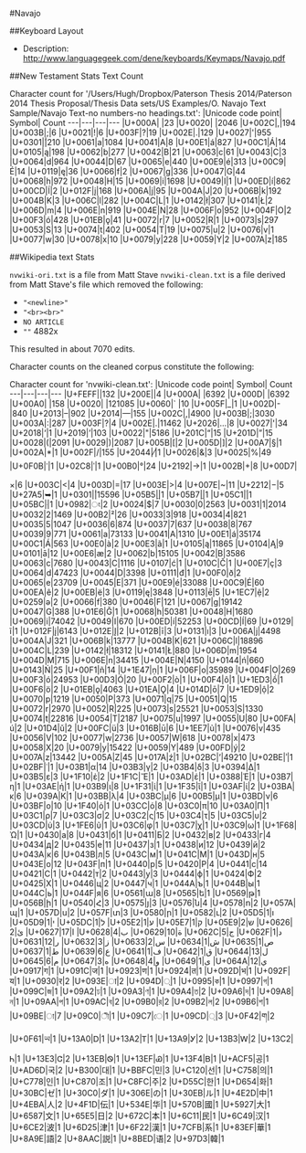 #Navajo

##Keyboard Layout
* Description: http://www.languagegeek.com/dene/keyboards/Keymaps/Navajo.pdf

##New Testament Stats
Text Count

Character count for '/Users/Hugh/Dropbox/Paterson Thesis 2014/Paterson 2014 Thesis Proposal/Thesis Data sets/US Examples/O. Navajo Text Sample/Navajo Text-no numbers-no headings.txt':
|Unicode code point| Symbol| Count
---|---|---|---
|U+000A| |23
|U+0020| |2046
|U+002C|,|194
|U+003B|;|6
|U+0021|!|6
|U+003F|?|19
|U+002E|.|129
|U+0027|'|955
|U+0301|́|210
|U+0061|a|1084
|U+0041|A|8
|U+00E1|á|827
|U+00C1|Á|14
|U+0105|ą|198
|U+0062|b|277
|U+0042|B|21
|U+0063|c|61
|U+0043|C|3
|U+0064|d|964
|U+0044|D|67
|U+0065|e|440
|U+00E9|é|313
|U+00C9|É|14
|U+0119|ę|36
|U+0066|f|2
|U+0067|g|336
|U+0047|G|44
|U+0068|h|972
|U+0048|H|15
|U+0069|i|1698
|U+0049|I|1
|U+00ED|í|862
|U+00CD|Í|2
|U+012F|į|168
|U+006A|j|95
|U+004A|J|20
|U+006B|k|192
|U+004B|K|3
|U+006C|l|282
|U+004C|L|1
|U+0142|ł|307
|U+0141|Ł|2
|U+006D|m|4
|U+006E|n|919
|U+004E|N|28
|U+006F|o|952
|U+004F|O|2
|U+00F3|ó|428
|U+01EB|ǫ|41
|U+0072|r|7
|U+0052|R|1
|U+0073|s|297
|U+0053|S|13
|U+0074|t|402
|U+0054|T|19
|U+0075|u|2
|U+0076|v|1
|U+0077|w|30
|U+0078|x|10
|U+0079|y|228
|U+0059|Y|2
|U+007A|z|185


##Wikipedia text Stats

`nvwiki-ori.txt` is a file from Matt Stave
`nvwiki-clean.txt` is a file derived from Matt Stave's file which removed the following:

* `"<newline>"`
* `"<br><br>"`
* `NO ARTICLE`
* `""` 4882x

This resulted in about 7070 edits.

Character counts on the cleaned corpus constitute the following:

Character count for 'nvwiki-clean.txt':
|Unicode code point| Symbol| Count
---|---|---|---
|U+FEFF|﻿|132
|U+200E|‎|4
|U+000A| |6392
|U+000D| |6392
|U+00A0| |158
|U+0020| |121085
|U+0060|` |10
|U+005F|_|1
|U+002D|-|840
|U+2013|–|902
|U+2014|—|155
|U+002C|,|4900
|U+003B|;|3030
|U+003A|:|287
|U+003F|?|4
|U+002E|.|11462
|U+2026|…|8
|U+0027|'|34
|U+2018|‘|1
|U+2019|’|103
|U+0022|"|5186
|U+201C|“|15
|U+201D|”|15
|U+0028|(|2091
|U+0029|)|2087
|U+005B|[|2
|U+005D|]|2
|U+00A7|§|1
|U+002A|*|1
|U+002F|/|155
|U+2044|⁄|1
|U+0026|&|3
|U+0025|%|49
|U+0F0B|་|1
|U+02C8|ˈ|1
|U+00B0|°|24
|U+2192|→|1
|U+002B|+|8
|U+00D7|×|6
|U+003C|<|4
|U+003D|=|17
|U+003E|>|4
|U+007E|~|11
|U+2212|−|5
|U+27A5|➥|1
|U+0301|́|15596
|U+05B5|ֵ|1
|U+05B7|ַ|1
|U+05C1|ׁ|1
|U+05BC|ּ|1
|U+0982|ং|2
|U+0024|$|7
|U+0030|0|2563
|U+0031|1|2014
|U+0032|2|1469
|U+00B2|²|26
|U+0033|3|918
|U+0034|4|821
|U+0035|5|1047
|U+0036|6|874
|U+0037|7|637
|U+0038|8|767
|U+0039|9|771
|U+0061|a|73133
|U+0041|A|1310
|U+00E1|á|35174
|U+00C1|Á|563
|U+00E0|à|2
|U+00E3|ã|1
|U+0105|ą|11865
|U+0104|Ą|9
|U+0101|ā|12
|U+00E6|æ|2
|U+0062|b|15105
|U+0042|B|3586
|U+0063|c|7680
|U+0043|C|1116
|U+0107|ć|1
|U+010C|Č|1
|U+00E7|ç|3
|U+0064|d|47423
|U+0044|D|3398
|U+0111|đ|1
|U+00F0|ð|2
|U+0065|e|23709
|U+0045|E|371
|U+00E9|é|33088
|U+00C9|É|60
|U+00EA|ê|2
|U+00EB|ë|3
|U+0119|ę|3848
|U+0113|ē|5
|U+1EC7|ệ|2
|U+0259|ə|2
|U+0066|f|380
|U+0046|F|121
|U+0067|g|19142
|U+0047|G|388
|U+01E6|Ǧ|1
|U+0068|h|50381
|U+0048|H|1680
|U+0069|i|74042
|U+0049|I|670
|U+00ED|í|52253
|U+00CD|Í|69
|U+0129|ĩ|1
|U+012F|į|6143
|U+012E|Į|2
|U+012B|ī|3
|U+0131|ı|3
|U+006A|j|4498
|U+004A|J|321
|U+006B|k|13777
|U+004B|K|621
|U+006C|l|18896
|U+004C|L|239
|U+0142|ł|18312
|U+0141|Ł|880
|U+006D|m|1954
|U+004D|M|715
|U+006E|n|34415
|U+004E|N|4150
|U+0144|ń|660
|U+0143|Ń|25
|U+00F1|ñ|14
|U+1E47|ṇ|1
|U+006F|o|35989
|U+004F|O|269
|U+00F3|ó|24953
|U+00D3|Ó|20
|U+00F2|ò|1
|U+00F4|ô|1
|U+1ED3|ồ|1
|U+00F6|ö|2
|U+01EB|ǫ|4063
|U+01EA|Ǫ|4
|U+014D|ō|7
|U+1ED9|ộ|2
|U+0070|p|1219
|U+0050|P|373
|U+0071|q|75
|U+0051|Q|15
|U+0072|r|2970
|U+0052|R|225
|U+0073|s|25521
|U+0053|S|1330
|U+0074|t|22816
|U+0054|T|2187
|U+0075|u|1997
|U+0055|U|80
|U+00FA|ú|2
|U+01D4|ǔ|2
|U+00FC|ü|3
|U+016B|ū|6
|U+1EE7|ủ|1
|U+0076|v|435
|U+0056|V|102
|U+0077|w|2736
|U+0057|W|618
|U+0078|x|473
|U+0058|X|20
|U+0079|y|15422
|U+0059|Y|489
|U+00FD|ý|2
|U+007A|z|13442
|U+005A|Z|45
|U+017A|ź|1
|U+02BC|ʼ|49210
|U+02BE|ʾ|1
|U+02BF|ʿ|1
|U+03B1|α|14
|U+03B3|γ|2
|U+03B4|δ|3
|U+0394|Δ|1
|U+03B5|ε|3
|U+1F10|ἐ|2
|U+1F1C|Ἔ|1
|U+03AD|έ|1
|U+0388|Έ|1
|U+03B7|η|1
|U+03AE|ή|1
|U+03B9|ι|8
|U+1F31|ἱ|1
|U+1F35|ἵ|1
|U+03AF|ί|2
|U+03BA|κ|6
|U+039A|Κ|1
|U+03BB|λ|4
|U+03BC|μ|6
|U+00B5|µ|1
|U+03BD|ν|6
|U+03BF|ο|10
|U+1F40|ὀ|1
|U+03CC|ό|8
|U+03C0|π|10
|U+03A0|Π|1
|U+03C1|ρ|7
|U+03C3|σ|2
|U+03C2|ς|15
|U+03C4|τ|5
|U+03C5|υ|2
|U+03CD|ύ|3
|U+1FE6|ῦ|1
|U+03C6|φ|1
|U+03C7|χ|1
|U+03C9|ω|1
|U+1F68|Ὠ|1
|U+0430|а|8
|U+0431|б|1
|U+0411|Б|2
|U+0432|в|2
|U+0433|г|4
|U+0434|д|2
|U+0435|е|11
|U+0437|з|1
|U+0438|и|12
|U+0439|й|2
|U+043A|к|6
|U+043B|л|5
|U+043C|м|1
|U+041C|М|1
|U+043D|н|5
|U+043E|о|12
|U+043F|п|1
|U+0440|р|5
|U+0420|Р|4
|U+0441|с|14
|U+0421|С|1
|U+0442|т|2
|U+0443|у|3
|U+0444|ф|1
|U+0424|Ф|2
|U+0425|Х|1
|U+0446|ц|2
|U+0447|ч|1
|U+044A|ъ|1
|U+044B|ы|1
|U+044C|ь|1
|U+044F|я|6
|U+0561|ա|8
|U+0565|ե|1
|U+0569|թ|1
|U+056B|ի|1
|U+0540|Հ|3
|U+0575|յ|3
|U+0576|ն|4
|U+0578|ո|2
|U+057A|պ|1
|U+057D|ս|2
|U+057F|տ|3
|U+0580|ր|1
|U+0582|ւ|2
|U+05D5|ו|1
|U+05D9|י|1
|U+05DC|ל|1
|U+05E2|ע|1
|U+05E7|ק|1
|U+05E9|ש|2
|U+0626|ئ|2
|U+0627|ا|17
|U+0628|ب|4
|U+0629|ة|10
|U+062C|ج|5
|U+062F|د|1
|U+0631|ر|12
|U+0632|ز|3
|U+0633|س|2
|U+0634|ش|1
|U+0635|ص|1
|U+0637|ط|1
|U+0639|ع|6
|U+0641|ف|1
|U+0642|ق|1
|U+0644|ل|13
|U+0645|م|6
|U+0647|ه|3
|U+0648|و|4
|U+0649|ى|1
|U+064A|ي|12
|U+0917|ग|1
|U+091C|ज|1
|U+0923|ण|1
|U+0924|त|1
|U+092D|भ|1
|U+092F|य|1
|U+0930|र|2
|U+093E|ा|2
|U+094D|्|1
|U+0995|ক|1
|U+0997|গ|1
|U+099C|জ|1
|U+09A2|ঢ|1
|U+09A3|ণ|1
|U+09A4|ত|2
|U+09A6|দ|1
|U+09A8|ন|1
|U+09AA|প|1
|U+09AC|ব|2
|U+09B0|র|2
|U+09B2|ল|2
|U+09B6|শ|1
|U+09BE|া|7
|U+09C0|ী|1
|U+09C7|ে|1
|U+09CD|্|3
|U+0F42|ག|2
|U+0F61|ཡ|1
|U+13A0|Ꭰ|1
|U+13A2|Ꭲ|1
|U+13A9|Ꭹ|2
|U+13B3|Ꮃ|2
|U+13C2|Ꮒ|1
|U+13E3|Ꮳ|2
|U+13EB|Ꮻ|1
|U+13EF|Ꮿ|1
|U+13F4|Ᏼ|1
|U+ACF5|공|1
|U+AD6D|국|2
|U+B300|대|1
|U+BBFC|민|3
|U+C120|선|1
|U+C758|의|1
|U+C778|인|1
|U+C870|조|1
|U+C8FC|주|2
|U+D55C|한|1
|U+D654|화|1
|U+30BC|ゼ|1
|U+30C0|ダ|1
|U+306E|の|1
|U+30EB|ル|1
|U+4E2D|中|1
|U+4EBA|人|2
|U+4F1D|伝|1
|U+534E|华|1
|U+570B|國|1
|U+5927|大|1
|U+6587|文|1
|U+65E5|日|2
|U+672C|本|1
|U+6C11|民|1
|U+6C49|汉|1
|U+6CE2|波|1
|U+6D25|津|1
|U+6F22|漢|1
|U+7CFB|系|1
|U+83EF|華|1
|U+8A9E|語|2
|U+8AAC|説|1
|U+8BED|语|2
|U+97D3|韓|1